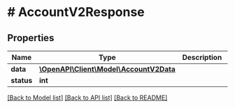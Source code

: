 # # AccountV2Response

## Properties

Name | Type | Description | Notes
------------ | ------------- | ------------- | -------------
**data** | [**\OpenAPI\Client\Model\AccountV2Data**](AccountV2Data.md) |  |
**status** | **int** |  |

[[Back to Model list]](../../README.md#models) [[Back to API list]](../../README.md#endpoints) [[Back to README]](../../README.md)
